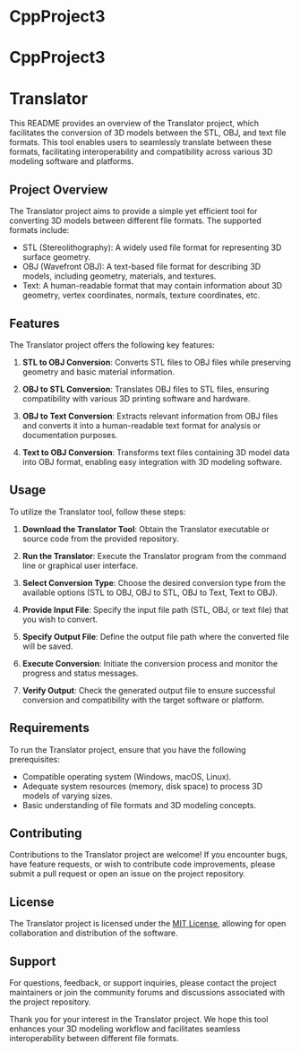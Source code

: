 # CppProject3
# CppProject3
# Translator

This README provides an overview of the Translator project, which facilitates the conversion of 3D models between the STL, OBJ, and text file formats. This tool enables users to seamlessly translate between these formats, facilitating interoperability and compatibility across various 3D modeling software and platforms.

## Project Overview

The Translator project aims to provide a simple yet efficient tool for converting 3D models between different file formats. The supported formats include:

- STL (Stereolithography): A widely used file format for representing 3D surface geometry.
- OBJ (Wavefront OBJ): A text-based file format for describing 3D models, including geometry, materials, and textures.
- Text: A human-readable format that may contain information about 3D geometry, vertex coordinates, normals, texture coordinates, etc.

## Features

The Translator project offers the following key features:

1. **STL to OBJ Conversion**: Converts STL files to OBJ files while preserving geometry and basic material information.

2. **OBJ to STL Conversion**: Translates OBJ files to STL files, ensuring compatibility with various 3D printing software and hardware.

3. **OBJ to Text Conversion**: Extracts relevant information from OBJ files and converts it into a human-readable text format for analysis or documentation purposes.

4. **Text to OBJ Conversion**: Transforms text files containing 3D model data into OBJ format, enabling easy integration with 3D modeling software.

## Usage

To utilize the Translator tool, follow these steps:

1. **Download the Translator Tool**: Obtain the Translator executable or source code from the provided repository.

2. **Run the Translator**: Execute the Translator program from the command line or graphical user interface.

3. **Select Conversion Type**: Choose the desired conversion type from the available options (STL to OBJ, OBJ to STL, OBJ to Text, Text to OBJ).

4. **Provide Input File**: Specify the input file path (STL, OBJ, or text file) that you wish to convert.

5. **Specify Output File**: Define the output file path where the converted file will be saved.

6. **Execute Conversion**: Initiate the conversion process and monitor the progress and status messages.

7. **Verify Output**: Check the generated output file to ensure successful conversion and compatibility with the target software or platform.

## Requirements

To run the Translator project, ensure that you have the following prerequisites:

- Compatible operating system (Windows, macOS, Linux).
- Adequate system resources (memory, disk space) to process 3D models of varying sizes.
- Basic understanding of file formats and 3D modeling concepts.

## Contributing

Contributions to the Translator project are welcome! If you encounter bugs, have feature requests, or wish to contribute code improvements, please submit a pull request or open an issue on the project repository.

## License

The Translator project is licensed under the [MIT License](LICENSE), allowing for open collaboration and distribution of the software.

## Support

For questions, feedback, or support inquiries, please contact the project maintainers or join the community forums and discussions associated with the project repository.

Thank you for your interest in the Translator project. We hope this tool enhances your 3D modeling workflow and facilitates seamless interoperability between different file formats.
